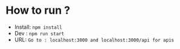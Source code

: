 # How to run ?

- Install: `npm install`
- Dev : `npm run start`
- URL: `Go to : localhost:3000 and localhost:3000/api for apis`
